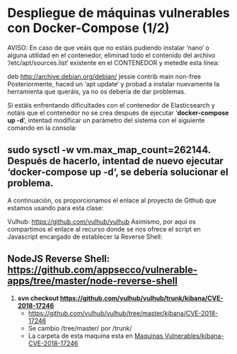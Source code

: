 
# Despliegue de máquinas vulnerables con Docker-Compose (1/2)

AVISO: En caso de que veáis que no estáis pudiendo instalar ‘nano‘ o alguna utilidad en el contenedor, eliminad todo el contenido del archivo ‘/etc/apt/sources.list‘ existente en el CONTENEDOR y metedle esta línea:

deb http://archive.debian.org/debian/ jessie contrib main non-free
Posteriormente, haced un ‘apt update‘ y probad a instalar nuevamente la herramienta que queráis, ya no os debería de dar problemas.

Si estáis enfrentando dificultades con el contenedor de Elasticsearch y notáis que el contenedor no se crea después de ejecutar ‘__docker-compose up -d__‘, intentad modificar un parámetro del sistema con el siguiente comando en la consola:

__sudo sysctl -w vm.max_map_count=262144__.
Después de hacerlo, intentad de nuevo ejecutar ‘__docker-compose up -d__‘, se debería solucionar el problema.
---
A continuación, os proporcionamos el enlace al proyecto de Github que estamos usando para esta clase:

Vulhub: https://github.com/vulhub/vulhub
Asimismo, por aquí os compartimos el enlace al recurso donde se nos ofrece el script en Javascript encargado de establecer la Reverse Shell:

NodeJS Reverse Shell: https://github.com/appsecco/vulnerable-apps/tree/master/node-reverse-shell
---
1. __svn checkout https://github.com/vulhub/vulhub/trunk/kibana/CVE-2018-17246__
    - https://github.com/vulhub/vulhub/tree/master/kibana/CVE-2018-17246
    - Se cambio /tree/master/ por /trunk/
    - La carpeta de esta maquina esta en [Maquinas Vulnerables/kibana-CVE-2018-17246](./Maquinas%20Vulnerables/kibana-CVE-2018-17246/)